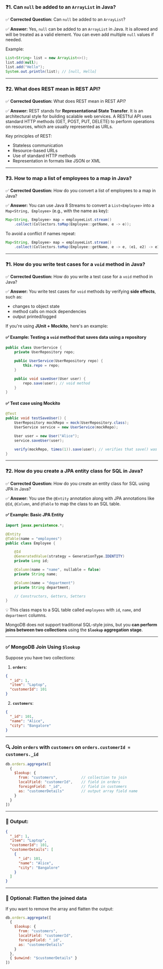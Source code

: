 
### ❓1. **Can `null` be added to an `ArrayList` in Java?**

✅ **Corrected Question:**
Can `null` be added to an `ArrayList`?

✅ **Answer:**
Yes, `null` can be added to an `ArrayList` in Java. It is allowed and will be treated as a valid element. You can even add multiple `null` values if needed.

Example:

```java
List<String> list = new ArrayList<>();
list.add(null);
list.add("Hello");
System.out.println(list); // [null, Hello]
```

---

### ❓2. **What does REST mean in REST API?**

✅ **Corrected Question:**
What does REST mean in REST API?

✅ **Answer:**
REST stands for **Representational State Transfer**. It is an architectural style for building scalable web services. A RESTful API uses standard HTTP methods (GET, POST, PUT, DELETE) to perform operations on resources, which are usually represented as URLs.

Key principles of REST:

* Stateless communication
* Resource-based URLs
* Use of standard HTTP methods
* Representation in formats like JSON or XML

---

### ❓3. **How to map a list of employees to a map in Java?**

✅ **Corrected Question:**
How do you convert a list of employees to a map in Java?

✅ **Answer:**
You can use Java 8 Streams to convert a `List<Employee>` into a `Map<String, Employee>` (e.g., with the name as key):

```java
Map<String, Employee> map = employeeList.stream()
    .collect(Collectors.toMap(Employee::getName, e -> e));
```

To avoid a conflict if names repeat:

```java
Map<String, Employee> map = employeeList.stream()
    .collect(Collectors.toMap(Employee::getName, e -> e, (e1, e2) -> e1));
```

---

### ❓1. **How do you write test cases for a `void` method in Java?**

✅ **Corrected Question:**
How do you write a test case for a `void` method in Java?

✅ **Answer:**
You write test cases for `void` methods by verifying **side effects**, such as:

* changes to object state
* method calls on mock dependencies
* output printed/logged

If you're using **JUnit + Mockito**, here's an example:

#### ✅ Example: Testing a `void` method that saves data using a repository

```java
public class UserService {
    private UserRepository repo;

    public UserService(UserRepository repo) {
        this.repo = repo;
    }

    public void saveUser(User user) {
        repo.save(user); // void method
    }
}
```

#### ✅ Test case using Mockito

```java
@Test
public void testSaveUser() {
    UserRepository mockRepo = mock(UserRepository.class);
    UserService service = new UserService(mockRepo);

    User user = new User("Alice");
    service.saveUser(user);

    verify(mockRepo, times(1)).save(user); // verifies that save() was called once
}
```

---

### ❓2. **How do you create a JPA entity class for SQL in Java?**

✅ **Corrected Question:**
How do you create an entity class for SQL using JPA in Java?

✅ **Answer:**
You use the `@Entity` annotation along with JPA annotations like `@Id`, `@Column`, and `@Table` to map the class to an SQL table.

#### ✅ Example: Basic JPA Entity

```java
import javax.persistence.*;

@Entity
@Table(name = "employees")
public class Employee {

    @Id
    @GeneratedValue(strategy = GenerationType.IDENTITY)
    private Long id;

    @Column(name = "name", nullable = false)
    private String name;

    @Column(name = "department")
    private String department;

    // Constructors, Getters, Setters
}
```

💡 This class maps to a SQL table called `employees` with `id`, `name`, and `department` columns.


MongoDB does not support traditional SQL-style joins, but you **can perform joins between two collections** using the **`$lookup` aggregation stage**.

---

### ✅ **MongoDB Join Using `$lookup`**

Suppose you have two collections:

1. **`orders`**:

```json
{
  "_id": 1,
  "item": "Laptop",
  "customerId": 101
}
```

2. **`customers`**:

```json
{
  "_id": 101,
  "name": "Alice",
  "city": "Bangalore"
}
```

---

### 🔍 **Join `orders` with `customers`** on `orders.customerId = customers._id`

```javascript
db.orders.aggregate([
  {
    $lookup: {
      from: "customers",           // collection to join
      localField: "customerId",    // field in orders
      foreignField: "_id",         // field in customers
      as: "customerDetails"        // output array field name
    }
  }
])
```

---

### 📝 Output:

```json
{
  "_id": 1,
  "item": "Laptop",
  "customerId": 101,
  "customerDetails": [
    {
      "_id": 101,
      "name": "Alice",
      "city": "Bangalore"
    }
  ]
}
```

---

### 🔁 Optional: Flatten the joined data

If you want to remove the array and flatten the output:

```javascript
db.orders.aggregate([
  {
    $lookup: {
      from: "customers",
      localField: "customerId",
      foreignField: "_id",
      as: "customerDetails"
    }
  },
  { $unwind: "$customerDetails" }
])
```



